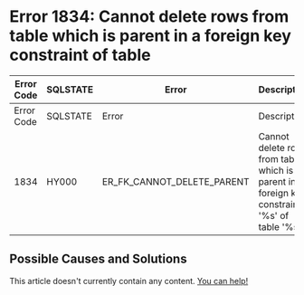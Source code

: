 
# Error 1834: Cannot delete rows from table which is parent in a foreign key constraint of table


| Error Code | SQLSTATE | Error | Description |
| --- | --- | --- | --- |
| Error Code | SQLSTATE | Error | Description |
| 1834 | HY000 | ER_FK_CANNOT_DELETE_PARENT | Cannot delete rows from table which is parent in a foreign key constraint '%s' of table '%s' |




## Possible Causes and Solutions


This article doesn't currently contain any content. [You can help!](/kb/en/writing-and-editing-knowledge-base-articles/)

